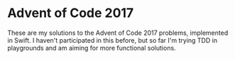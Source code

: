 # Advent of Code 2017

These are my solutions to the Advent of Code 2017 problems, implemented in Swift. I haven't participated in this before, but so far I'm trying TDD in playgrounds and am aiming for more functional solutions.

